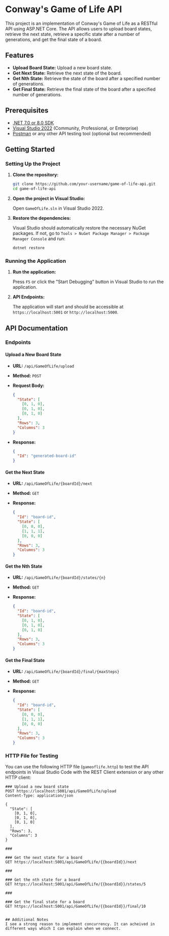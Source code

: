 # Conway's Game of Life API

This project is an implementation of Conway's Game of Life as a RESTful API using ASP.NET Core. The API allows users to upload board states, retrieve the next state, retrieve a specific state after a number of generations, and get the final state of a board.

## Features

- **Upload Board State:** Upload a new board state.
- **Get Next State:** Retrieve the next state of the board.
- **Get Nth State:** Retrieve the state of the board after a specified number of generations.
- **Get Final State:** Retrieve the final state of the board after a specified number of generations.

## Prerequisites

- [.NET 7.0 or 8.0 SDK](https://dotnet.microsoft.com/download/dotnet)
- [Visual Studio 2022](https://visualstudio.microsoft.com/vs/) (Community, Professional, or Enterprise)
- [Postman](https://www.postman.com/downloads/) or any other API testing tool (optional but recommended)

## Getting Started

### Setting Up the Project

1. **Clone the repository:**

    ```bash
    git clone https://github.com/your-username/game-of-life-api.git
    cd game-of-life-api
    ```

2. **Open the project in Visual Studio:**

    Open `GameOfLife.sln` in Visual Studio 2022.

3. **Restore the dependencies:**

    Visual Studio should automatically restore the necessary NuGet packages. If not, go to `Tools > NuGet Package Manager > Package Manager Console` and run:

    ```bash
    dotnet restore
    ```

### Running the Application

1. **Run the application:**

    Press `F5` or click the "Start Debugging" button in Visual Studio to run the application.

2. **API Endpoints:**

    The application will start and should be accessible at `https://localhost:5001` or `http://localhost:5000`.

## API Documentation

### Endpoints

#### Upload a New Board State

- **URL:** `/api/GameOfLife/upload`
- **Method:** `POST`
- **Request Body:**

    ```json
    {
      "State": [
        [0, 1, 0],
        [0, 1, 0],
        [0, 1, 0]
      ],
      "Rows": 3,
      "Columns": 3
    }
    ```

- **Response:**

    ```json
    {
      "Id": "generated-board-id"
    }
    ```

#### Get the Next State

- **URL:** `/api/GameOfLife/{boardId}/next`
- **Method:** `GET`
- **Response:**

    ```json
    {
      "Id": "board-id",
      "State": [
        [0, 0, 0],
        [1, 1, 1],
        [0, 0, 0]
      ],
      "Rows": 3,
      "Columns": 3
    }
    ```

#### Get the Nth State

- **URL:** `/api/GameOfLife/{boardId}/states/{n}`
- **Method:** `GET`
- **Response:**

    ```json
    {
      "Id": "board-id",
      "State": [
        [0, 1, 0],
        [0, 1, 0],
        [0, 1, 0]
      ],
      "Rows": 3,
      "Columns": 3
    }
    ```

#### Get the Final State

- **URL:** `/api/GameOfLife/{boardId}/final/{maxSteps}`
- **Method:** `GET`
- **Response:**

    ```json
    {
      "Id": "board-id",
      "State": [
        [0, 0, 0],
        [1, 1, 1],
        [0, 0, 0]
      ],
      "Rows": 3,
      "Columns": 3
    }
    ```

### HTTP File for Testing

You can use the following HTTP file (`gameoflife.http`) to test the API endpoints in Visual Studio Code with the REST Client extension or any other HTTP client:

```http
### Upload a new board state
POST https://localhost:5001/api/GameOfLife/upload
Content-Type: application/json

{
  "State": [
    [0, 1, 0],
    [0, 1, 0],
    [0, 1, 0]
  ],
  "Rows": 3,
  "Columns": 3
}

###

### Get the next state for a board
GET https://localhost:5001/api/GameOfLife/{{boardId}}/next

###

### Get the nth state for a board
GET https://localhost:5001/api/GameOfLife/{{boardId}}/states/5

###

### Get the final state for a board
GET https://localhost:5001/api/GameOfLife/{{boardId}}/final/10


## Additional Notes
I see a strong reason to implement concurrency. It can acheived in different ways which I can explain when we connect.